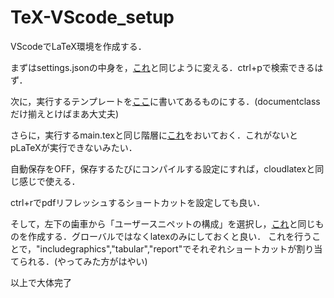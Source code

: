 # TeX-VScode_setup

VScodeでLaTeX環境を作成する．

まずはsettings.jsonの中身を，[これ](/settings.json)と同じように変える．ctrl+pで検索できるはず．

次に，実行するテンプレートを[ここ](/main.tex)に書いてあるものにする．(documentclassだけ揃えとけばまあ大丈夫)

さらに，実行するmain.texと同じ階層に[これ](/.latexmkrc)をおいておく．これがないとpLaTeXが実行できないみたい．

自動保存をOFF，保存するたびにコンパイルする設定にすれば，cloudlatexと同じ感じで使える．

ctrl+rでpdfリフレッシュするショートカットを設定しても良い．

そして，左下の歯車から「ユーザースニペットの構成」を選択し，[これ](/latex.json)と同じものを作成する．グローバルではなくlatexのみにしておくと良い．
これを行うことで，"includegraphics","tabular","report"でそれぞれショートカットが割り当てられる．(やってみた方がはやい)

以上で大体完了
